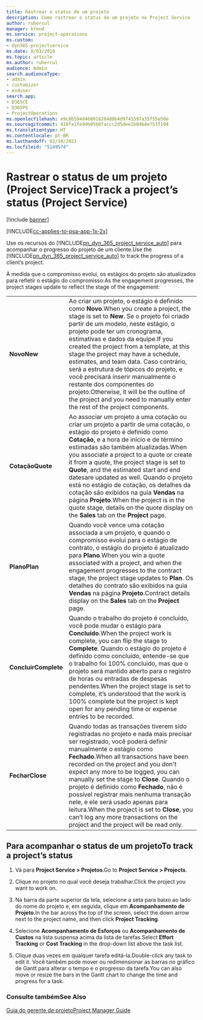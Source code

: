 ```yaml
---
title: Rastrear o status de um projeto
description: Como rastrear o status de um projeto no Project Service
author: ruhercul
manager: kfend
ms.service: project-operations
ms.custom:
- dyn365-projectservice
ms.date: 8/03/2018
ms.topic: article
ms.author: ruhercul
audience: Admin
search.audienceType:
- admin
- customizer
- enduser
search.app:
- D365CE
- D365PS
- ProjectOperations
ms.openlocfilehash: e9c8b594d468016264d0b4d9745597a35f55e50e
ms.sourcegitcommit: 418fa1fe9d605b8faccc2d5dee1b04b4e753f194
ms.translationtype: HT
ms.contentlocale: pt-BR
ms.lasthandoff: 02/10/2021
ms.locfileid: "5149574"
---
```

# <a name="track-a-projects-status-project-service"></a><span data-ttu-id="96ea4-103">Rastrear o status de um projeto (Project Service)</span><span class="sxs-lookup"><span data-stu-id="96ea4-103">Track a project’s status (Project Service)</span></span>

[!include [banner](../includes/psa-now-project-operations.md)]

[!INCLUDE[cc-applies-to-psa-app-1x-2x](../includes/cc-applies-to-psa-app-1x-2x.md)]

<span data-ttu-id="96ea4-104">Use os recursos do [!INCLUDE[pn_dyn_365_project_service_auto](../includes/pn-dyn-365-project-service-auto.md)] para acompanhar o progresso do projeto de um cliente.</span><span class="sxs-lookup"><span data-stu-id="96ea4-104">Use the [!INCLUDE[pn_dyn_365_project_service_auto](../includes/pn-dyn-365-project-service-auto.md)] to track the progress of a client’s project.</span></span>  

<span data-ttu-id="96ea4-105">À medida que o compromisso evolui, os estágios do projeto são atualizados para refletir o estágio do compromisso:</span><span class="sxs-lookup"><span data-stu-id="96ea4-105">As the engagement progresses, the project stages update to reflect the stage of the engagement:</span></span>  


|              |                                                                                                                                                                                                                                                                                                  |
|--------------|--------------------------------------------------------------------------------------------------------------------------------------------------------------------------------------------------------------------------------------------------------------------------------------------------|
|   <span data-ttu-id="96ea4-106">**Novo**</span><span class="sxs-lookup"><span data-stu-id="96ea4-106">**New**</span></span>    | <span data-ttu-id="96ea4-107">Ao criar um projeto, o estágio é definido como **Novo**.</span><span class="sxs-lookup"><span data-stu-id="96ea4-107">When you create a project, the stage is set to **New**.</span></span> <span data-ttu-id="96ea4-108">Se o projeto foi criado partir de um modelo, neste estágio, o projeto pode ter um cronograma, estimativas e dados da equipe.</span><span class="sxs-lookup"><span data-stu-id="96ea4-108">If you created the project from a template, at this stage the project may have a schedule, estimates, and team data.</span></span> <span data-ttu-id="96ea4-109">Caso contrário, será a estrutura de tópicos do projeto, e você precisará inserir manualmente o restante dos componentes do projeto.</span><span class="sxs-lookup"><span data-stu-id="96ea4-109">Otherwise, it will be the outline of the project and you need to manually enter the rest of the project components.</span></span> |
|  <span data-ttu-id="96ea4-110">**Cotação**</span><span class="sxs-lookup"><span data-stu-id="96ea4-110">**Quote**</span></span>   |      <span data-ttu-id="96ea4-111">Ao associar um projeto a uma cotação ou criar um projeto a partir de uma cotação, o estágio do projeto é definido como **Cotação**, e a hora de início e de término estimadas são também atualizadas.</span><span class="sxs-lookup"><span data-stu-id="96ea4-111">When you associate a project to a quote or create it from a quote, the project stage is set to **Quote**, and the estimated start and end datesare updated as well.</span></span> <span data-ttu-id="96ea4-112">Quando o projeto está no estágio de cotação, os detalhes da cotação são exibidos na guia **Vendas** na página **Projeto**.</span><span class="sxs-lookup"><span data-stu-id="96ea4-112">When the project is in the quote stage, details on the quote display on the **Sales** tab on the **Project** page.</span></span>      |
|   <span data-ttu-id="96ea4-113">**Plano**</span><span class="sxs-lookup"><span data-stu-id="96ea4-113">**Plan**</span></span>   |                                     <span data-ttu-id="96ea4-114">Quando você vence uma cotação associada a um projeto, e quando o compromisso evolui para o estágio de contrato, o estágio do projeto é atualizado para **Plano**.</span><span class="sxs-lookup"><span data-stu-id="96ea4-114">When you win a quote associated with a project, and when the engagement progresses to the contract stage, the project stage updates to **Plan**.</span></span> <span data-ttu-id="96ea4-115">Os detalhes do contrato são exibidos na guia **Vendas** na página **Projeto**.</span><span class="sxs-lookup"><span data-stu-id="96ea4-115">Contract details display on the **Sales** tab on the **Project** page.</span></span>                                      |
| <span data-ttu-id="96ea4-116">**Concluir**</span><span class="sxs-lookup"><span data-stu-id="96ea4-116">**Complete**</span></span> |                    <span data-ttu-id="96ea4-117">Quando o trabalho do projeto é concluído, você pode mudar o estágio para **Concluído**.</span><span class="sxs-lookup"><span data-stu-id="96ea4-117">When the project work is complete, you can flip the stage to **Complete**.</span></span> <span data-ttu-id="96ea4-118">Quando o estágio do projeto é definido como concluído, entende-se que o trabalho foi 100% concluído, mas que o projeto será mantido aberto para o registro de horas ou entradas de despesas pendentes.</span><span class="sxs-lookup"><span data-stu-id="96ea4-118">When the project stage is set to complete, it’s understood that the work is 100% complete but the project is kept open for any pending time or expense entries to be recorded.</span></span>                     |
|  <span data-ttu-id="96ea4-119">**Fechar**</span><span class="sxs-lookup"><span data-stu-id="96ea4-119">**Close**</span></span>   |           <span data-ttu-id="96ea4-120">Quando todas as transações tiverem sido registradas no projeto e nada mais precisar ser registrado, você poderá definir manualmente o estágio como **Fechado**.</span><span class="sxs-lookup"><span data-stu-id="96ea4-120">When all transactions have been recorded on the project and you don't expect any more to be logged, you can manually set the stage to **Close**.</span></span> <span data-ttu-id="96ea4-121">Quando o projeto é definido como **Fechado**, não é possível registrar mais nenhuma transação nele, e ele será usado apenas para leitura.</span><span class="sxs-lookup"><span data-stu-id="96ea4-121">When the project is set to **Close**, you can’t log any more transactions on the project and the project will be read only.</span></span>           |

## <a name="to-track-a-projects-status"></a><span data-ttu-id="96ea4-122">Para acompanhar o status de um projeto</span><span class="sxs-lookup"><span data-stu-id="96ea4-122">To track a project’s status</span></span>  

1.  <span data-ttu-id="96ea4-123">Vá para **Project Service > Projetos**.</span><span class="sxs-lookup"><span data-stu-id="96ea4-123">Go to **Project Service > Projects**.</span></span>  

2.  <span data-ttu-id="96ea4-124">Clique no projeto no qual você deseja trabalhar.</span><span class="sxs-lookup"><span data-stu-id="96ea4-124">Click the project you want to work on.</span></span>  

3.  <span data-ttu-id="96ea4-125">Na barra da parte superior da tela, selecione a seta para baixo ao lado do nome do projeto e, em seguida, clique em **Acompanhamento de Projeto**.</span><span class="sxs-lookup"><span data-stu-id="96ea4-125">In the bar across the top of the screen, select the down arrow next to the project name, and then click **Project Tracking**.</span></span>  

4.  <span data-ttu-id="96ea4-126">Selecione **Acompanhamento de Esforços** ou **Acompanhamento de Custos** na lista suspensa acima da lista de tarefas.</span><span class="sxs-lookup"><span data-stu-id="96ea4-126">Select **Effort Tracking** or **Cost Tracking** in the drop-down list above the task list.</span></span>  

5.  <span data-ttu-id="96ea4-127">Clique duas vezes em qualquer tarefa editá-la.</span><span class="sxs-lookup"><span data-stu-id="96ea4-127">Double-click any task to edit it.</span></span> <span data-ttu-id="96ea4-128">Você também pode mover ou redimensionar as barras no gráfico de Gantt para alterar o tempo e o progresso da tarefa.</span><span class="sxs-lookup"><span data-stu-id="96ea4-128">You can also move or resize the bars in the Gantt chart to change the time and progress for a task.</span></span>  

### <a name="see-also"></a><span data-ttu-id="96ea4-129">Consulte também</span><span class="sxs-lookup"><span data-stu-id="96ea4-129">See Also</span></span>  
 [<span data-ttu-id="96ea4-130">Guia do gerente de projeto</span><span class="sxs-lookup"><span data-stu-id="96ea4-130">Project Manager Guide</span></span>](../psa/project-manager-guide.md)
